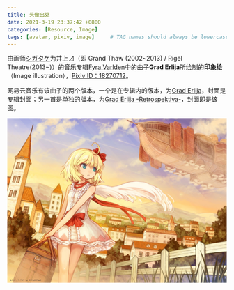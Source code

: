 ```yaml
---
title: 头像出处
date: 2021-3-19 23:37:42 +0800
categories: [Resource, Image]
tags: [avatar, pixiv, image]     # TAG names should always be lowercase
---
```


由画师[シガタケ](https://www.pixiv.net/users/3930)为井上⊿（即 Grand Thaw (2002~2013) / Rigël Theatre(2013~)）的音乐专辑[Fyra Varlden](https://web.archive.org/web/20121213023002/http://deltacity.sakura.ne.jp:80/fyravarlden/fyravarlden.html)中的曲子**Grad Erlija**所绘制的**印象绘**（Image illustration），[Pixiv ID：18270712](https://www.pixiv.net/artworks/18270712)。

网易云音乐有该曲子的两个版本，一个是在专辑内的版本，为[Grad Erlija](https://music.163.com/song?id=28977409&userid=529366669)，封面是专辑封面；另一首是单独的版本，为[Grad Erlija -Retrospektiva-](https://music.163.com/song?id=411500393&userid=529366669)，封面即是该图。

![Grad Erlija](/assets/img/pixiv/18270712_p0.jpg)
